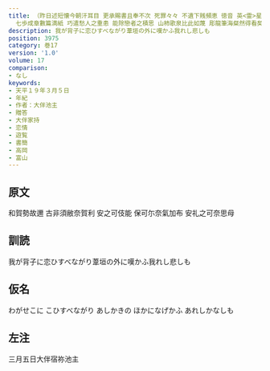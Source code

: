 ```yaml
---
title: （昨日述短懐今朝汗耳目 更承賜書且奉不次 死罪々々 不遺下賎頻恵 徳音 英<霊>星氣逸調過人 智水仁山既ヒ琳瑯之光彩 潘江陸海自坐詩書之廊廟 騁思非常託情有理
  七歩成章數篇満紙 巧遣愁人之重患 能除戀者之積思 山柿歌泉比此如蔑 彫龍筆海粲然得看矣 方知僕之有幸也 敬和歌其詞云）
description: 我が背子に恋ひすべながり葦垣の外に嘆かふ我れし悲しも
position: 3975
category: 巻17
version: '1.0'
volume: 17
comparison:
- なし
keywords:
- 天平１９年３月５日
- 年紀
- 作者：大伴池主
- 贈答
- 大伴家持
- 恋情
- 遊覧
- 書簡
- 高岡
- 富山
---
```


## 原文

和賀勢故邇 古非須敝奈賀利 安之可伎能 保可尓奈氣加布 安礼之可奈思母

## 訓読

我が背子に恋ひすべながり葦垣の外に嘆かふ我れし悲しも

## 仮名

わがせこに こひすべながり あしかきの ほかになげかふ あれしかなしも

## 左注

三月五日大伴宿祢池主
